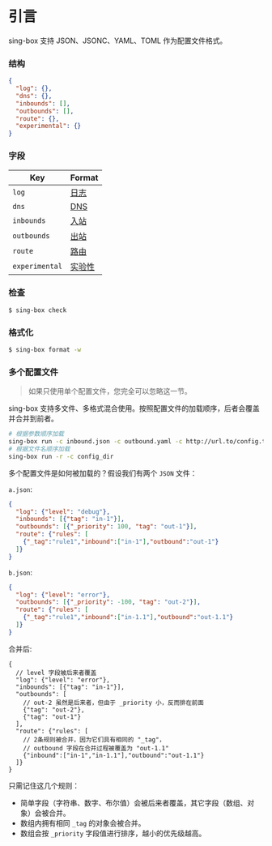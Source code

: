 # 引言

sing-box 支持 JSON、JSONC、YAML、TOML 作为配置文件格式。

### 结构

```json
{
  "log": {},
  "dns": {},
  "inbounds": [],
  "outbounds": [],
  "route": {},
  "experimental": {}
}
```

### 字段

| Key            | Format                |
|----------------|-----------------------|
| `log`          | [日志](./log)           |
| `dns`          | [DNS](./dns)          |
| `inbounds`     | [入站](./inbound)       |
| `outbounds`    | [出站](./outbound)      |
| `route`        | [路由](./route)         |
| `experimental` | [实验性](./experimental) |

### 检查

```bash
$ sing-box check
```

### 格式化

```bash
$ sing-box format -w
```

### 多个配置文件

> 如果只使用单个配置文件，您完全可以忽略这一节。

sing-box 支持多文件、多格式混合使用。按照配置文件的加载顺序，后者会覆盖并合并到前者。

```bash
# 根据参数顺序加载
sing-box run -c inbound.json -c outbound.yaml -c http://url.to/config.toml
# 根据文件名顺序加载
sing-box run -r -c config_dir
```

多个配置文件是如何被加载的？假设我们有两个 `JSON` 文件：

`a.json`:

```json
{
  "log": {"level": "debug"},
  "inbounds": [{"tag": "in-1"}],
  "outbounds": [{"_priority": 100, "tag": "out-1"}],
  "route": {"rules": [
    {"_tag":"rule1","inbound":["in-1"],"outbound":"out-1"}
  ]}
}
```

`b.json`:

```json
{
  "log": {"level": "error"},
  "outbounds": [{"_priority": -100, "tag": "out-2"}],
  "route": {"rules": [
    {"_tag":"rule1","inbound":["in-1.1"],"outbound":"out-1.1"}
  ]}
}
```

合并后:

```jsonc
{
  // level 字段被后来者覆盖
  "log": {"level": "error"},
  "inbounds": [{"tag": "in-1"}],
  "outbounds": [
    // out-2 虽然是后来者，但由于 _priority 小，反而排在前面
    {"tag": "out-2"}, 
    {"tag": "out-1"}
  ],
  "route": {"rules": [
    // 2条规则被合并，因为它们具有相同的 "_tag"，
    // outbound 字段在合并过程被覆盖为 "out-1.1"
    {"inbound":["in-1","in-1.1"],"outbound":"out-1.1"}
  ]}
}
```

只需记住这几个规则：

- 简单字段（字符串、数字、布尔值）会被后来者覆盖，其它字段（数组、对象）会被合并。
- 数组内拥有相同 `_tag` 的对象会被合并。
- 数组会按 `_priority` 字段值进行排序，越小的优先级越高。
